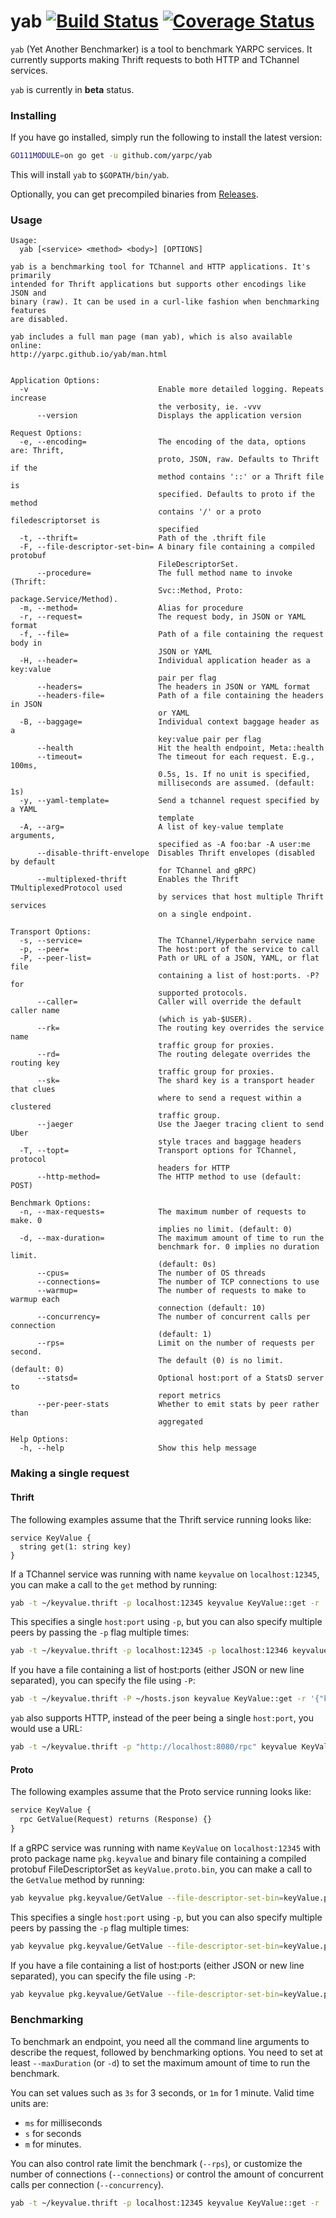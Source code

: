 # yab [![Build Status][ci-img]][ci] [![Coverage Status][cov-img]][cov]

`yab` (Yet Another Benchmarker) is a tool to benchmark YARPC services. It
currently supports making Thrift requests to both HTTP and TChannel services.

`yab` is currently in **beta** status.


### Installing

If you have go installed, simply run the following to install the latest version:
```bash
GO111MODULE=on go get -u github.com/yarpc/yab
```

This will install `yab` to `$GOPATH/bin/yab`.

Optionally, you can get precompiled binaries from [Releases][releases].

### Usage

```
Usage:
  yab [<service> <method> <body>] [OPTIONS]

yab is a benchmarking tool for TChannel and HTTP applications. It's primarily
intended for Thrift applications but supports other encodings like JSON and
binary (raw). It can be used in a curl-like fashion when benchmarking features
are disabled.

yab includes a full man page (man yab), which is also available online:
http://yarpc.github.io/yab/man.html


Application Options:
  -v                             Enable more detailed logging. Repeats increase
                                 the verbosity, ie. -vvv
      --version                  Displays the application version

Request Options:
  -e, --encoding=                The encoding of the data, options are: Thrift,
                                 proto, JSON, raw. Defaults to Thrift if the
                                 method contains '::' or a Thrift file is
                                 specified. Defaults to proto if the method
                                 contains '/' or a proto filedescriptorset is
                                 specified
  -t, --thrift=                  Path of the .thrift file
  -F, --file-descriptor-set-bin= A binary file containing a compiled protobuf
                                 FileDescriptorSet.
      --procedure=               The full method name to invoke (Thrift:
                                 Svc::Method, Proto: package.Service/Method).
  -m, --method=                  Alias for procedure
  -r, --request=                 The request body, in JSON or YAML format
  -f, --file=                    Path of a file containing the request body in
                                 JSON or YAML
  -H, --header=                  Individual application header as a key:value
                                 pair per flag
      --headers=                 The headers in JSON or YAML format
      --headers-file=            Path of a file containing the headers in JSON
                                 or YAML
  -B, --baggage=                 Individual context baggage header as a
                                 key:value pair per flag
      --health                   Hit the health endpoint, Meta::health
      --timeout=                 The timeout for each request. E.g., 100ms,
                                 0.5s, 1s. If no unit is specified,
                                 milliseconds are assumed. (default: 1s)
  -y, --yaml-template=           Send a tchannel request specified by a YAML
                                 template
  -A, --arg=                     A list of key-value template arguments,
                                 specified as -A foo:bar -A user:me
      --disable-thrift-envelope  Disables Thrift envelopes (disabled by default
                                 for TChannel and gRPC)
      --multiplexed-thrift       Enables the Thrift TMultiplexedProtocol used
                                 by services that host multiple Thrift services
                                 on a single endpoint.

Transport Options:
  -s, --service=                 The TChannel/Hyperbahn service name
  -p, --peer=                    The host:port of the service to call
  -P, --peer-list=               Path or URL of a JSON, YAML, or flat file
                                 containing a list of host:ports. -P? for
                                 supported protocols.
      --caller=                  Caller will override the default caller name
                                 (which is yab-$USER).
      --rk=                      The routing key overrides the service name
                                 traffic group for proxies.
      --rd=                      The routing delegate overrides the routing key
                                 traffic group for proxies.
      --sk=                      The shard key is a transport header that clues
                                 where to send a request within a clustered
                                 traffic group.
      --jaeger                   Use the Jaeger tracing client to send Uber
                                 style traces and baggage headers
  -T, --topt=                    Transport options for TChannel, protocol
                                 headers for HTTP
      --http-method=             The HTTP method to use (default: POST)

Benchmark Options:
  -n, --max-requests=            The maximum number of requests to make. 0
                                 implies no limit. (default: 0)
  -d, --max-duration=            The maximum amount of time to run the
                                 benchmark for. 0 implies no duration limit.
                                 (default: 0s)
      --cpus=                    The number of OS threads
      --connections=             The number of TCP connections to use
      --warmup=                  The number of requests to make to warmup each
                                 connection (default: 10)
      --concurrency=             The number of concurrent calls per connection
                                 (default: 1)
      --rps=                     Limit on the number of requests per second.
                                 The default (0) is no limit. (default: 0)
      --statsd=                  Optional host:port of a StatsD server to
                                 report metrics
      --per-peer-stats           Whether to emit stats by peer rather than
                                 aggregated

Help Options:
  -h, --help                     Show this help message
```

### Making a single request
#### Thrift
The following examples assume that the Thrift service running looks like:
```thrift
service KeyValue {
  string get(1: string key)
}
```

If a TChannel service was running with name `keyvalue` on `localhost:12345`, you can
make a call to the `get` method by running:

```bash
yab -t ~/keyvalue.thrift -p localhost:12345 keyvalue KeyValue::get -r '{"key": "hello"}'
```

This specifies a single `host:port` using `-p`, but you can also specify multiple peers
by passing the `-p` flag multiple times:
```bash
yab -t ~/keyvalue.thrift -p localhost:12345 -p localhost:12346 keyvalue KeyValue::get -r '{"key": "hello"}'
```

If you have a file containing a list of host:ports (either JSON or new line separated), you can
specify the file using `-P`:
```bash
yab -t ~/keyvalue.thrift -P ~/hosts.json keyvalue KeyValue::get -r '{"key": "hello"}'
```

`yab` also supports HTTP, instead of the peer being a single `host:port`, you would use a URL:
```bash
yab -t ~/keyvalue.thrift -p "http://localhost:8080/rpc" keyvalue KeyValue::get -r '{"key": "hello"}'
```
#### Proto
The following examples assume that the Proto service running looks like:
```proto
service KeyValue {
  rpc GetValue(Request) returns (Response) {}  
}
```

If a gRPC service was running with name `KeyValue` on `localhost:12345` with proto package name `pkg.keyvalue` and 
binary file containing a compiled protobuf FileDescriptorSet as `keyValue.proto.bin`, you can
make a call to the `GetValue` method by running:

```bash
yab keyvalue pkg.keyvalue/GetValue --file-descriptor-set-bin=keyValue.proto.bin -r '{"key": "hello"} -p localhost:12345'
```

This specifies a single `host:port` using `-p`, but you can also specify multiple peers
by passing the `-p` flag multiple times:
```bash
yab keyvalue pkg.keyvalue/GetValue --file-descriptor-set-bin=keyValue.proto.bin -r '{"key": "hello"} -p localhost:12345 -p localhost:12346'
```

If you have a file containing a list of host:ports (either JSON or new line separated), you can
specify the file using `-P`:
```bash
yab keyvalue pkg.keyvalue/GetValue --file-descriptor-set-bin=keyValue.proto.bin -r '{"key": "hello"} -p ~/hosts.json'
```

### Benchmarking

To benchmark an endpoint, you need all the command line arguments to describe the request,
followed by benchmarking options. You need to set at least `--maxDuration` (or `-d`) to
set the maximum amount of time to run the benchmark.

You can set values such as `3s` for 3 seconds, or `1m` for 1 minute. Valid time units are:
 * `ms` for milliseconds
 * `s` for seconds
 * `m` for minutes.

You can also control rate limit the benchmark (`--rps`), or customize the number of
connections (`--connections`) or control the amount of concurrent calls per
connection (`--concurrency`).

```bash
yab -t ~/keyvalue.thrift -p localhost:12345 keyvalue KeyValue::get -r '{"key": "hello"}' -d 5s --rps 100 --connections 4
```

[releases]: https://github.com/yarpc/yab/releases
[ci-img]: https://travis-ci.com/yarpc/yab.svg?branch=master
[ci]: https://travis-ci.com/yarpc/yab
[cov-img]: https://codecov.io/gh/yarpc/yab/branch/master/graph/badge.svg
[cov]: https://codecov.io/gh/yarpc/yab
